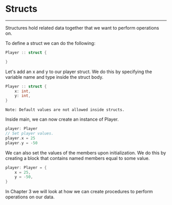 # Structs
---

Structures hold related data together that we want to perform operations on.

To define a struct we can do the following:
```cpp
Player :: struct {

}
```

Let's add an x and y to our player struct. We do this by specifying the variable name and type inside the struct body.
```cpp
Player :: struct {
    x: int,
    y: int,
}
```

```shell
Note: Default values are not allowed inside structs.
```

Inside main, we can now create an instance of Player.
```cpp
player: Player
// Set player values.
player.x = 25
player.y = -50
```

We can also set the values of the members upon initialization. We do this by creating a block that contains named members equal to some value.
```cpp
player: Player = {
    x = 25,
    y = -50,
}
```

In Chapter 3 we will look at how we can create procedures to perform operations on our data.
